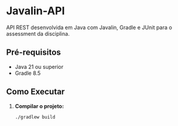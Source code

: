 # Javalin-API

API REST desenvolvida em Java com Javalin, Gradle e JUnit para o assessment da disciplina.

## Pré-requisitos
- Java 21 ou superior
- Gradle 8.5

## Como Executar
1. **Compilar o projeto:**
   ```bash
   ./gradlew build